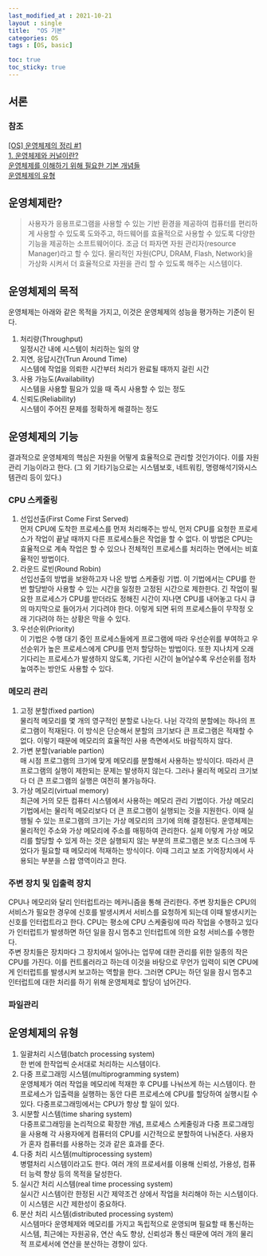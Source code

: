 ```yaml
---
last_modified_at : 2021-10-21
layout : single
title:  "OS 기본"
categories: OS
tags : [OS, basic]

toc: true
toc_sticky: true
---
```

## 서론
### 참조
<a target = '_blank' href='https://velog.io/@lot8229/OS-OS-%EA%B0%9C%EB%85%90-%EB%B0%8F-%EA%B8%B0%EB%B3%B8-%EC%A7%80%EC%8B%9D'>[OS] 운영체제의 정리 #1</a>  
<a target = '_blank' href='https://goodmilktea.tistory.com/23'>1. 운영체제와 커널이란?</a>  
<a target = '_blank' href='https://vmilsh.tistory.com/373'>운영체제를 이해하기 위해 필요한 기본 개념들</a>  
<a target = '_blank' href='https://jiminon5.tistory.com/11'>운영체제의 유형</a>

## 운영체제란?
> 사용자가 응용프로그램을 사용할 수 있는 기반 환경을 제공하여 컴퓨터를 편리하게 사용할 수 있도록 도와주고, 하드웨어를 효율적으로 사용할 수 있도록 다양한 기능을 제공하는 소프트웨어이다.
조금 더 파자면 자원 관리자(resource Manager)라고 할 수 있다. 물리적인 자원(CPU, DRAM, Flash, Network)을 가상화 시켜서 더 효율적으로 자원을 관리 할 수 있도록 해주는 시스템이다.

## 운영체제의 목적
운영체제는 아래와 같은 목적을 가지고, 이것은 운영체제의 성능을 평가하는 기준이 된다.
1. 처리량(Throughput)  
일정시간 내에 시스템이 처리하는 일의 양
2. 지연, 응답시간(Trun Around Time)  
시스템에 작업을 의뢰한 시간부터 처리가 완료될 때까지 걸린 시간
3. 사용 가능도(Availability)  
시스템을 사용할 필요가 있을 때 즉시 사용할 수 있는 정도
4. 신뢰도(Reliability)  
시스템이 주어진 문제를 정확하게 해결하는 정도

## 운영체제의 기능
결과적으로 운영체제의 핵심은 자원을 어떻게 효율적으로 관리할 것인가이다. 이를 자원관리 기능이라고 한다. (그 외 기타기능으로는 시스템보호, 네트워킹, 명령해석기와시스템관리 등이 있다.)
### CPU 스케줄링
1. 선입선출(First Come First Served)  
먼저 CPU에 도착한 프로세스를 먼저 처리해주는 방식, 먼저 CPU를 요청한 프로세스가 작업이 끝날 때까지 다른 프로세스들은 작업을 할 수 없다. 이 방법은 CPU는 효율적으로 계속 작업은 할 수 있으나 전체적인 프로세스를 처리하는 면에서는 비효율적인 방법이다.
2. 라운드 로빈(Round Robin)  
선입선출의 방법을 보완하고자 나온 방법 스케줄링 기법. 이 기법에서는 CPU를 한 번 할당받아 사용할 수 있는 시간을 일정한 고정된 시간으로 제한한다. 긴 작업이 필요한 프로세스가 CPU를 받더라도 정해진 시간이 지나면 CPU를 내어놓고 다시 큐의 마지막으로 들어가서 기다려야 한다. 이렇게 되면 뒤의 프로세스들이 무작정 오래 기다려야 하는 상황은 막을 수 있다.
3. 우선순위(Priority)  
이 기법은 수행 대기 중인 프로세스들에게 프로그램에 따라 우선순위를 부여하고 우선순위가 높은 프로세스에게 CPU를 먼저 할당하는 방법이다. 또한 지나치게 오래 기다리는 프로세스가 발생하지 않도록, 기다린 시간이 늘어날수록 우선순위를 점차 높여주는 방안도 사용할 수 있다.

### 메모리 관리
1. 고정 분할(fixed partion)  
물리적 메모리를 몇 개의 영구적인 분할로 나눈다. 나뉜 각각의 분할에는 하나의 프로그램이 적재된다. 이 방식은 단순해서 분할의 크기보다 큰 프로그램은 적재할 수 없다. 이렇기 때문에 메모리의 효율적인 사용 측면에서도 바람직하지 않다.
2. 가변 분할(variable partion)  
매 시점 프로그램의 크기에 맞게 메모리를 분할해서 사용하는 방식이다. 따라서 큰 프로그램의 실행이 제한되는 문제는 발생하지 않는다. 그러나 물리적 메모리 크기보다 더 큰 프로그램의 실행은 여전히 불가능하다.
3. 가상 메모리(virtual memory)  
최근에 거의 모든 컴퓨터 시스템에서 사용하는 메모리 관리 기법이다. 가상 메모리 기법에서는 물리적 메모리보다 더 큰 프로그램이 실행되는 것을 지원한다. 이때 실행될 수 있는 프로그램의 크기는 가상 메모리의 크기에 의해 결정된다. 운영체제는 물리적인 주소와 가상 메모리에 주소를 매핑하여 관리한다. 실제 이렇게 가상 메모리를 할당할 수 있게 하는 것은 실행되지 않는 부분의 프로그램은 보조 디스크에 두었다가 필요할 때 메모리에 적재하는 방식이다. 이때 그리고 보조 기억장치에서 사용되는 부분을 스왑 영역이라고 한다.

### 주변 장치 및 입출력 장치
CPU나 메모리와 달리 인터럽트라는 메커니즘을 통해 관리한다. 주변 장치들은 CPU의 서비스가 필요한 경우에 신호를 발생시켜서 서비스를 요청하게 되는데 이때 발생시키는 신호를 인터럽트라고 한다. CPU는 평소에 CPU 스케줄링에 따라 작업을 수행하고 있다가 인터럽트가 발생하면 하던 일을 잠시 멈추고 인터럽트에 의한 요청 서비스를 수행한다.  
주변 장치들은 장치마다 그 장치에서 일어나는 업무에 대한 관리를 위한 일종의 작은 CPU를 가진다. 이를 컨트롤러라고 하는데 이것을 바탕으로 무언가 입력이 되면 CPU에게 인터럽트를 발생시켜 보고하는 역할을 한다. 그러면 CPU는 하던 일을 잠시 멈추고 인터럽트에 대한 처리를 하기 위해 운영체제로 할당이 넘어간다.

### 파일관리

## 운영체제의 유형
1. 일괄처리 시스템(batch processing system)  
한 번에 한작업씩 순서대로 처리하는 시스템이다.
2. 다중 프로그래밍 시스템(multiprogramming system)  
운영체제가 여러 작업을 메모리에 적재한 후 CPU를 나눠쓰게 하는 시스템이다. 한 프로세스가 입출력을 실행하는 동안 다른 프로세스에 CPU를 할당하여 실행시킬 수 있다. 다중프로그래밍에서는 CPU가 항상 할 일이 있다.
3. 시분할 시스템(time sharing system)  
다중프로그래밍을 논리적으로 확장한 개념, 프로세스 스케줄링과 다중 프로그래밍을 사용해 각 사용자에게 컴퓨터의 CPU를 시간적으로 분할하여 나눠준다. 사용자가 혼자 컴퓨터를 사용하는 것과 같은 효과를 준다.
4. 다중 처리 시스템(multiprocessing system)  
병렬처리 시스템이라고도 한다. 여러 개의 프로세서를 이용해 신뢰성, 가용성, 컴퓨터 능력 향상 등의 목적을 달성한다.
5. 실시간 처리 시스템(real time processing system)  
실시간 시스템이란 한정된 시간 제약조건 상에서 작업을 처리해야 하는 시스템이다. 이 시스템은 시간 제한성이 중요하다.
6. 분산 처리 시스템(distributed processing system)  
시스템마다 운영체제와 메모리를 가지고 독립적으로 운영되며 필요할 때 통신하는 시스템, 최근에는 자원공유, 연산 속도 향상, 신뢰성과 통신 때문에 여러 개의 물리적 프로세서에 연산을 분산하는 경향이 있다.